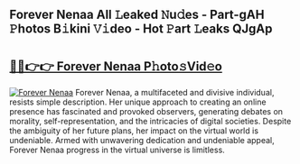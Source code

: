 ## Forever Nenaa All 𝙻eaked 𝙽u𝚍es - Part-gAH 𝙿hotos B𝚒kini 𝚅𝚒deo - Hot 𝙿art 𝙻eaks QJgAp

# <h2><a href="http://ld7e97.urlbe.top/?page=Forever+Nenaa">🔗🔗👉👉 Forever Nenaa P𝚑oto𝚜Vid𝚎o</a></h2>

[![Forever Nenaa](https://i.imgur.com/eBuTRDB.gif)](http://ld7e97.urlbe.top/?page=Forever+Nenaa)
Forever Nenaa, a multifaceted and divisive individual, resists simple description. Her unique approach to creating an online presence has fascinated and provoked observers, generating debates on morality, self-representation, and the intricacies of digital societies. Despite the ambiguity of her future plans, her impact on the virtual world is undeniable. Armed with unwavering dedication and undeniable appeal, Forever Nenaa progress in the virtual universe is limitless.
